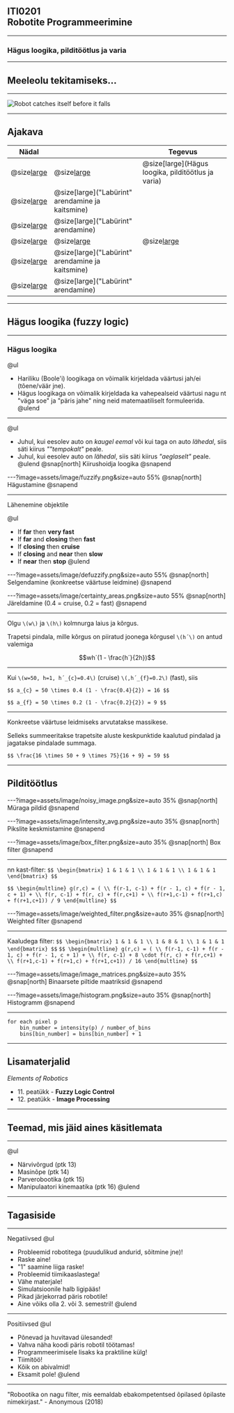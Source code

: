 ## ITI0201<br />Robotite Programmeerimine

---
### Hägus loogika, pilditöötlus ja varia

---
## Meeleolu tekitamiseks...

---
![Robot catches itself before it falls](https://www.youtube.com/embed/VYPqxfzc15g)

---
## Ajakava

Nädal |  | Tegevus
------|--|--------
@size[large](**14**) | @size[large](@color[goldenrod](Loeng)) | @size[large](Hägus loogika, pilditöötlus ja varia)
  | @size[large](@color[darkgreen](Praktikum)) | @size[large]("Labürint" arendamine ja kaitsmine)
  | @size[large](@color[cornflowerblue](Kodutöö)) | @size[large]("Labürint" arendamine)
@size[large](**15**) | @size[large](@color[goldenrod](Loeng)) | @size[large](---)
  | @size[large](@color[darkgreen](Praktikum)) | @size[large]("Labürint" arendamine ja kaitsmine)
  | @size[large](@color[cornflowerblue](Kodutöö)) | @size[large]("Labürint" arendamine)

---
## Hägus loogika (fuzzy logic)

---
### Hägus loogika
@ul
- Hariliku (Boole'i) loogikaga on võimalik kirjeldada väärtusi jah/ei (tõene/väär jne).
- Hägus loogikaga on võimalik kirjeldada ka vahepealseid väärtusi nagu nt "väga soe" ja "päris jahe" ning neid matemaatiliselt formuleerida.
@ulend

---
@ul
- Juhul, kui eesolev auto on _kaugel eemal_ või kui taga on auto _lähedal_, siis säti kiirus _""tempokalt"_ peale.
- Juhul, kui eesolev auto on _lähedal_, siis säti kiirus _"aeglaselt"_ peale.
@ulend
@snap[north]
Kiirushoidja loogika
@snapend

---?image=assets/image/fuzzify.png&size=auto 55%
@snap[north]
Hägustamine
@snapend

---
Lähenemine objektile

@ul
- If **far** then **very fast**
- If **far** and **closing** then **fast**
- If **closing** then **cruise**
- If **closing** and **near** then **slow**
- If **near** then **stop**
@ulend

---?image=assets/image/defuzzify.png&size=auto 55%
@snap[north]
Selgendamine (konkreetse väärtuse leidmine)
@snapend

---?image=assets/image/certainty_areas.png&size=auto 55%
@snap[north]
Järeldamine (0.4 = cruise, 0.2 = fast)
@snapend

---
Olgu `\(w\)` ja `\(h\)` kolmnurga laius ja kõrgus.

Trapetsi pindala, mille kõrgus on piiratud joonega kõrgusel `\(h´\)` on antud valemiga

$$wh´(1 - \frac{h´}{2h})$$

---
Kui `\(w=50, h=1, h´_{c}=0.4\)` (cruise) `\(,h´_{f}=0.2\)` (fast), siis

`$$ a_{c} = 50 \times 0.4 (1 - \frac{0.4}{2}) = 16 $$`


`$$ a_{f} = 50 \times 0.2 (1 - \frac{0.2}{2}) = 9 $$`

---
Konkreetse väärtuse leidmiseks arvutatakse massikese.

Selleks summeeritakse trapetsite aluste keskpunktide kaalutud pindalad ja jagatakse pindalade summaga.


`$$ \frac{16 \times 50 + 9 \times 75}{16 + 9} = 59 $$`

---
## Pilditöötlus

---?image=assets/image/noisy_image.png&size=auto 35%
@snap[north]
Müraga pildid
@snapend

---?image=assets/image/intensity_avg.png&size=auto 35%
@snap[north]
Pikslite keskmistamine
@snapend

---?image=assets/image/box_filter.png&size=auto 35%
@snap[north]
Box filter
@snapend

---
nn kast-filter: `$$ \begin{bmatrix} 1 & 1 & 1 \\ 1 & 1 & 1 \\ 1 & 1 & 1 \end{bmatrix} $$`

`$$ \begin{multline} g(r,c) = ( \\
     f(r-1, c-1) + f(r - 1, c) + f(r - 1, c + 1) + \\
     f(r, c-1) + f(r, c) + f(r,c+1) + \\
     f(r+1,c-1) + f(r+1,c) + f(r+1,c+1)) / 9
     \end{multline} $$`

---?image=assets/image/weighted_filter.png&size=auto 35%
@snap[north]
Weighted filter
@snapend

---
Kaaludega filter: `$$ \begin{bmatrix} 1 & 1 & 1 \\ 1 & 8 & 1 \\ 1 & 1 & 1 \end{bmatrix} $$`
`$$ \begin{multline} g(r,c) = ( \\
     f(r-1, c-1) + f(r - 1, c) + f(r - 1, c + 1) + \\
     f(r, c-1) + 8 \cdot f(r, c) + f(r,c+1) + \\
     f(r+1,c-1) + f(r+1,c) + f(r+1,c+1)) / 16
     \end{multline} $$`

---?image=assets/image/image_matrices.png&size=auto 35%
@snap[north]
Binaarsete piltide maatriksid
@snapend

---?image=assets/image/histogram.png&size=auto 35%
@snap[north]
Histogramm
@snapend

---
```plaintext
for each pixel p
    bin_number = intensity(p) / number_of_bins
    bins[bin_number] = bins[bin_number] + 1
```

---
## Lisamaterjalid

_Elements of Robotics_

- 11\. peatükk - **Fuzzy Logic Control**
- 12\. peatükk - **Image Processing**

---
## Teemad, mis jäid aines käsitlemata

---
@ul
- Närvivõrgud (ptk 13)
- Masinõpe (ptk 14)
- Parverobootika (ptk 15)
- Manipulaatori kinemaatika (ptk 16)
@ulend

---
## Tagasiside

---
Negatiivsed
@ul
- Probleemid robotitega (puudulikud andurid, sõitmine jne)!
- Raske aine!
- "1" saamine liiga raske!
- Probleemid tiimikaaslastega!
- Vähe materjale!
- Simulatsioonile halb ligipääs!
- Pikad järjekorrad päris robotile!
- Aine võiks olla 2. või 3. semestril!
@ulend

---
Positiivsed
@ul
- Põnevad ja huvitavad ülesanded!
- Vahva näha koodi päris robotil töötamas!
- Programmeerimisele lisaks ka praktiline külg!
- Tiimitöö!
- Kõik on abivalmid!
- Eksamit pole!
@ulend

---
"Robootika on nagu filter, mis eemaldab ebakompetentsed õpilased õpilaste nimekirjast." - Anonymous (2018)
